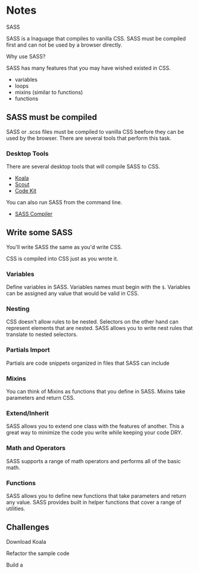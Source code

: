 # Notes

SASS 

SASS is a lnaguage that compiles to vanilla CSS. SASS must be compiled 
first and can not be used by a browser directly. 

Why use SASS? 

SASS has many features that you may have wished existed in CSS. 

- variables
- loops 
- mixins (similar to functions)
- functions 

## SASS must be compiled

SASS or .scss files must be compiled to vanilla CSS beefore they can
be used by the browser. There are several tools that perform this 
task. 

### Desktop Tools

There are several desktop tools that will compile SASS to CSS. 

- [Koala](http://koala-app.com)
- [Scout](http://scout-app.io)
- [Code Kit](https://codekitapp.com/help/sass/)

You can also run SASS from the command line. 

- [SASS Compiler](http://sass-lang.com/install)

## Write some SASS

You'll write SASS the same as you'd write CSS. 

CSS is compiled into CSS just as you wrote it. 

### Variables 

Define variables in SASS. Variables names must begin 
with the `$`. Variables can be assigned any value that 
would be valid in CSS. 

### Nesting 

CSS doesn't allow rules to be nested. Selectors on the 
other hand can represent elements that are nested. 
SASS allows you to write nest rules that translate to 
nested selectors. 

### Partials Import

Partials are code snippets organized in files that SASS
can include 

### Mixins 

You can think of Mixins as functions that you define in 
SASS. Mixins take parameters and return CSS. 

### Extend/Inherit

SASS allows you to extend one class with the features of 
another. This a great way to minimize the code you 
write while keeping your code DRY. 

### Math and Operators

SASS supports a range of math operators and performs all
of the basic math. 

### Functions 

SASS allows you to define new functions that take parameters
and return any value. SASS provides built in helper functions 
that cover a range of utilities. 


## Challenges

Download Koala

Refactor the sample code

Build a 
